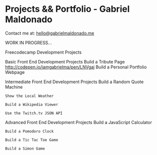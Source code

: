# Projects && Portfolio - Gabriel Maldonado
Contact me at: hello@gabrielmaldonado.me

WORK IN PROGRESS...

Freecodecamp Development Projects

Basic Front End Development Projects
	Build a Tribute Page
		http://codepen.io/iamgabrielma/pen/LNVgaj
	Build a Personal Portfolio Webpage

Intermediate Front End Development Projects
	Build a Random Quote Machine

	Show the Local Weather

	Build a Wikipedia Viewer

	Use the Twitch.tv JSON API

Advanced Front End Development Projects
	Build a JavaScript Calculator

	Build a Pomodoro Clock

	Build a Tic Tac Toe Game

	Build a Simon Game



